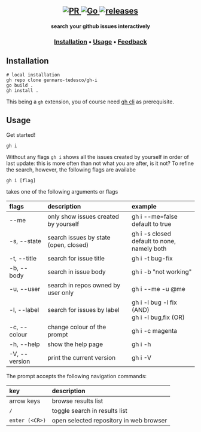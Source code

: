<h2 align="center">
  <a href="#" onclick="return false;">
    <img alt="PR" src="https://img.shields.io/badge/PRs-welcome-brightgreen.svg?style=flat"/>
  </a>
  <a href="https://golang.org/">
    <img alt="Go" src="https://img.shields.io/badge/go-%2300ADD8.svg?&style=flat&logo=go&logoColor=white"/>
  </a>
  <a href="https://github.com/gennaro-tedesco/gh-s/releases">
    <img alt="releases" src="https://img.shields.io/github/release/gennaro-tedesco/gh-s"/>
  </a>
</h2>

<h4 align="center">search your github issues interactively</h4>
<h3 align="center">
  <a href="#Installation">Installation</a> •
  <a href="#Usage">Usage</a> •
  <a href="#Feedback">Feedback</a>
</h3>

## Installation
```
# local installation
gh repo clone gennaro-tedesco/gh-i
go build .
gh install .
```
This being a `gh` extension, you of course need [gh cli](https://github.com/cli/cli) as prerequisite.

## Usage
Get started!
```
gh i
```
Without any flags `gh i` shows all the issues created by yourself in order of last update: this is more often than not what you are after, is it not? To refine the search, however, the following flags are availabe
```
gh i [flag]
```
takes one of the following arguments or flags

| flags        | description                                      | example
|:------------ |:------------------------------------------------ |:--------
| --me         | only show issues created by yourself             | gh i --me=false<br>default to true
| -s, --state  | search issues by state (open, closed)            | gh i -s closed<br>default to none, namely both
| -t, --title  | search for issue title                           | gh i -t bug-fix
| -b, --body   | search in issue body                             | gh i -b "not working"
| -u, --user   | search in repos owned by user only               | gh i --me -u @me
| -l, --label  | search for issues by label                       | gh i -l bug -l fix (AND)<br>gh i -l bug,fix (OR)
| -c, --colour | change colour of the prompt                      | gh i -c magenta
| -h, --help   | show the help page                               | gh i -h
| -V, --version| print the current version                        | gh i -V

The prompt accepts the following navigation commands:

| key           | description
|:------------- |:-----------------------------------
| arrow keys    | browse results list
| `/`           | toggle search in results list
| `enter (<CR>)`| open selected repository in web browser
